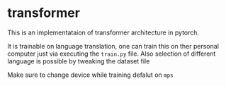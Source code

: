 # transformer
This is an implementataion of transformer architecture in pytorch.

It is trainable on language translation, one can train this on ther personal computer just via executing the `train.py` file.
Also selection of different language is possible by tweaking the dataset file

Make sure to change device while training defalut on `mps`
